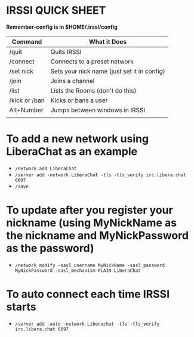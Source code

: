 # IRSSI QUICK SHEET

**Remember-config is in $HOME/.irssi/config**

| Command                 | What it Does                                |
|-------------------------|---------------------------------------------|
| /quit                   | Quits IRSSI                                 |
| /connect <network name> | Connects to a preset network                |
| /set nick <nickname>    | Sets your nick name (just set it in config) |
| /join <channel name>    | Joins a channel                             |
| /list                   | Lists the Rooms (don't do this)             |
| /kick or /ban           | Kicks or bans a user                        |
| Alt+Number              | Jumps between windows in IRSSI              |
|                         |                                             |

# To add a new network using LiberaChat as an example 
- `/network add LiberaChat`
- `/server add -network LiberaChat -tls -tls_verify irc.libera.chat 6697`
- `/save`

# To update after you register your nickname (using MyNickName as the nickname and MyNickPassword as the password)
- `/network modify -sasl_username MyNickName -sasl_password MyNickPassword -sasl_mechanism PLAIN LiberaChat`

# To auto connect each time IRSSI starts
- `/server add -auto -network Liberachat -tls -tls_verify irc.libera.chat 6697`
